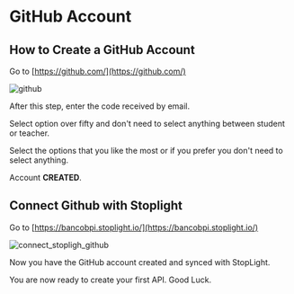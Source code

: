 # GitHub Account

## How to Create a GitHub Account

Go to [https://github.com/](https://github.com/)

![github](https://stoplight.io/api/v1/projects/cHJqOjEyMTg4Ng/images/TnVj48P45bE)

After this step, enter the code received by email.

Select option over fifty and don't need to select anything between student or teacher.

Select the options that you like the most or if you prefer you don't need to select anything.

Account **CREATED**.

## Connect Github with Stoplight

Go to [https://bancobpi.stoplight.io/](https://bancobpi.stoplight.io/)

![connect_stopligh_github](https://stoplight.io/api/v1/projects/cHJqOjEyMTg4Ng/images/ZEiCCwvhRSA)

Now you have the GitHub account created and synced with StopLight.

You are now ready to create your first API. Good Luck.
